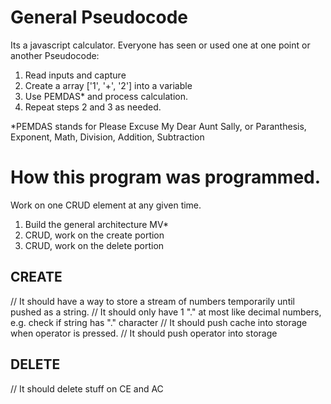 # General Pseudocode

Its a javascript calculator. Everyone has seen or used one at one point or another
Pseudocode:

1. Read inputs and capture
2. Create a array ['1', '+', '2'] into a variable
3. Use PEMDAS\* and process calculation.
4. Repeat steps 2 and 3 as needed.

\*PEMDAS stands for Please Excuse My Dear Aunt Sally, or
Paranthesis, Exponent, Math, Division, Addition, Subtraction

# How this program was programmed.

Work on one CRUD element at any given time.

1. Build the general architecture MV*
2. CRUD, work on the create portion
3. CRUD, work on the delete portion

## CREATE
// It should have a way to store a stream of numbers temporarily until pushed as a string.
// It should only have 1 "." at most like decimal numbers, e.g. check if string has "." character
// It should push cache into storage when operator is pressed.
// It should push operator into storage

## DELETE
// It should delete stuff on CE and AC
